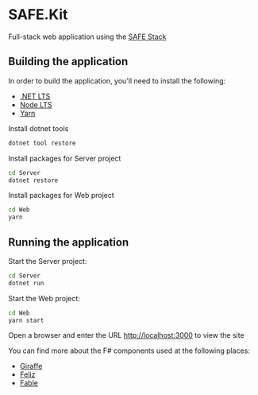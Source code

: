 # SAFE.Kit

Full-stack web application using the [SAFE Stack](https://safe-stack.github.io/)

## Building the application

In order to build the application, you'll need to install the following:

- [.NET LTS](https://www.microsoft.com/net/download)
- [Node LTS](https://nodejs.org/en/download/)
- [Yarn](https://yarnpkg.com/)

Install dotnet tools

```bash
dotnet tool restore
```

Install packages for Server project

```bash
cd Server
dotnet restore
```

Install packages for Web project

```bash
cd Web
yarn
```

## Running the application

Start the Server project:

```bash
cd Server
dotnet run
```

Start the Web project:

```bash
cd Web
yarn start
```

Open a browser and enter the URL [http://localhost:3000](http://localhost:3000) to view the site

You can find more about the F# components used at the following places:

- [Giraffe](https://giraffe.wiki/)
- [Feliz](https://zaid-ajaj.github.io/Feliz/)
- [Fable](https://fable.io/docs/)
